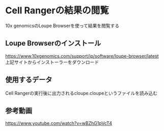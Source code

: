 # Cell Rangerの結果の閲覧
10x genomicsのLoupe Browserを使って結果を閲覧する

## Loupe Browserのインストール
https://www.10xgenomics.com/support/jp/software/loupe-browser/latest  
上記サイトからインストーラーをダウンロード

## 使用するデータ
Cell Rangerの実行後に出力されるcloupe.cloupeというファイルを読み込む

## 参考動画
https://www.youtube.com/watch?v=wBZhG1pVcT4


